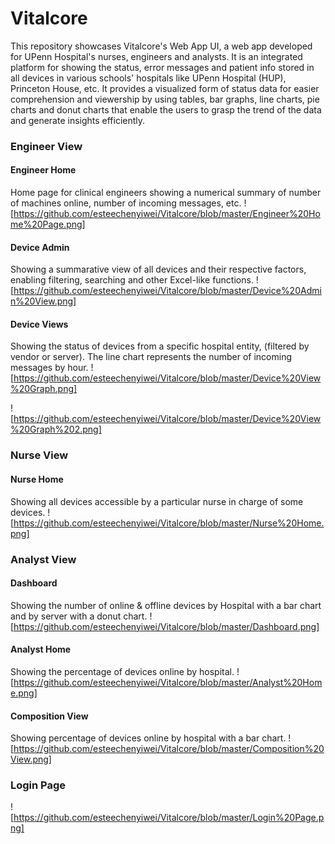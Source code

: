 # Vitalcore
This repository showcases Vitalcore's Web App UI, a web app developed for UPenn Hospital's nurses, engineers and analysts. It is an integrated platform for showing the status, error messages and patient info stored in all devices in various schools' hospitals like UPenn Hospital (HUP), Princeton House, etc. It provides a visualized form of status data for easier comprehension and viewership by using tables, bar graphs, line charts, pie charts and donut charts that enable the users to grasp the trend of the data and generate insights efficiently.


### Engineer View

#### Engineer Home
Home page for clinical engineers showing a numerical summary of number of machines online, number of incoming messages, etc.
![https://github.com/esteechenyiwei/Vitalcore/blob/master/Engineer%20Home%20Page.png]

#### Device Admin
Showing a summarative view of all devices and their respective factors, enabling filtering, searching and other Excel-like functions.
![https://github.com/esteechenyiwei/Vitalcore/blob/master/Device%20Admin%20View.png]

#### Device Views
Showing the status of devices from a specific hospital entity, (filtered by vendor or server). The line chart represents the number of incoming messages by hour.
![https://github.com/esteechenyiwei/Vitalcore/blob/master/Device%20View%20Graph.png]

![https://github.com/esteechenyiwei/Vitalcore/blob/master/Device%20View%20Graph%202.png]

### Nurse View

#### Nurse Home
Showing all devices accessible by a particular nurse in charge of some devices.
![https://github.com/esteechenyiwei/Vitalcore/blob/master/Nurse%20Home.png]


### Analyst View

#### Dashboard
Showing the number of online & offline devices by Hospital with a bar chart and by server with a donut chart.
![https://github.com/esteechenyiwei/Vitalcore/blob/master/Dashboard.png]

#### Analyst Home 
Showing the percentage of devices online by hospital.
![https://github.com/esteechenyiwei/Vitalcore/blob/master/Analyst%20Home.png]

#### Composition View
Showing percentage of devices online by hospital with a bar chart.
![https://github.com/esteechenyiwei/Vitalcore/blob/master/Composition%20View.png]


### Login Page
![https://github.com/esteechenyiwei/Vitalcore/blob/master/Login%20Page.png]
